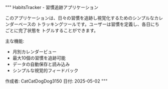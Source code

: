 """
HabitsTracker - 習慣追跡アプリケーション

このアプリケーションは、日々の習慣を追跡し視覚化するためのシンプルなカレンダーベースの
トラッキングツールです。ユーザーは習慣を定義し、各日にちごとに完了状態を
トグルすることができます。

主な機能:
- 月別カレンダービュー
- 最大10個の習慣を追跡可能
- データの自動保存と読み込み
- シンプルな視覚的フィードバック

作成者: CatCatDogDog3150
日付: 2025-05-02
"""
